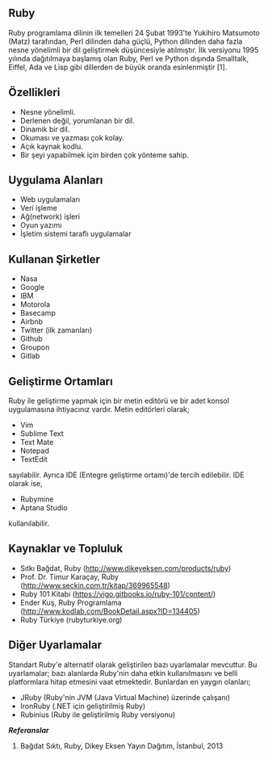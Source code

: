 ## Ruby

Ruby programlama dilinin ilk temelleri 24 Şubat 1993'te Yukihiro Matsumoto (Matz) tarafından, Perl dilinden daha güçlü, Python dilinden daha fazla nesne yönelimli bir dil geliştirmek düşüncesiyle atılmıştır. İlk versiyonu 1995 yılında dağıtılmaya başlamış olan Ruby, Perl ve Python dışında Smalltalk, Eiffel, Ada ve Lisp gibi dillerden de büyük oranda esinlenmiştir [1].

## Özellikleri
+ Nesne yönelimli.
+ Derlenen değil, yorumlanan bir dil.
+ Dinamik bir dil.
+ Okuması ve yazması çok kolay.
+ Açık kaynak kodlu.
+ Bir şeyi yapabilmek için birden çok yönteme sahip.

## Uygulama Alanları
+ Web uygulamaları
+ Veri işleme
+ Ağ(network) işleri
+ Oyun yazımı
+ İşletim sistemi taraflı uygulamalar

## Kullanan Şirketler
+ Nasa
+ Google
+ IBM
+ Motorola
+ Basecamp
+ Airbnb
+ Twitter (ilk zamanları)
+ Github
+ Groupon
+ Gitlab


## Geliştirme Ortamları
Ruby ile geliştirme yapmak için bir metin editörü ve bir adet konsol uygulamasına ihtiyacınız vardır.
Metin editörleri olarak;
+ Vim
+ Sublime Text
+ Text Mate
+ Notepad
+ TextEdit

sayılabilir. Ayrıca IDE (Entegre geliştirme ortamı)'de tercih edilebilir. IDE olarak ise,
+ Rubymine
+ Aptana Studio

kullanılabilir.

## Kaynaklar ve Topluluk
+ Sıtkı Bağdat, Ruby (http://www.dikeyeksen.com/products/ruby)
+ Prof. Dr. Timur Karaçay, Ruby (http://www.seckin.com.tr/kitap/369965548)
+ Ruby 101 Kitabı (https://vigo.gitbooks.io/ruby-101/content/)
+ Ender Kuş, Ruby Programlama (http://www.kodlab.com/BookDetail.aspx?ID=134405)
+ Ruby Türkiye (rubyturkiye.org)

## Diğer Uyarlamalar
Standart Ruby'e alternatif olarak geliştirilen bazı uyarlamalar mevcuttur. Bu uyarlamalar; bazı alanlarda Ruby'nin daha etkin kullanılmasını ve belli platformlara hitap etmesini vaat etmektedir. Bunlardan en yaygın olanları;
+ JRuby (Ruby'nin JVM (Java Virtual Machine) üzerinde çalışanı)
+ IronRuby (.NET için geliştirilmiş Ruby)
+ Rubinius (Ruby ile geliştirilmiş Ruby versiyonu)

***Referanslar***
1. Bağdat Sıktı, Ruby, Dikey Eksen Yayın Dağıtım, İstanbul, 2013

